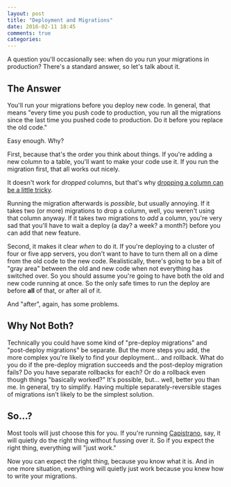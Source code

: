 ```yaml
---
layout: post
title: "Deployment and Migrations"
date: 2016-02-11 18:45
comments: true
categories: 
---
```


A question you'll occasionally see: when do you run your migrations in
production? There's a standard answer, so let's talk about it.

## The Answer

You'll run your migrations before you deploy new code. In general,
that means "every time you push code to production, you run all the
migrations since the last time you pushed code to production. Do it
before you replace the old code."

Easy enough. Why?

First, because that's the order you think about things. If you're
adding a new column to a table, you'll want to make your code use
it. If you run the migration first, that all works out nicely.
<!--more-->
It doesn't work for <i>dropped</i> columns, but that's why <a
href="/posts/database-migrations-without-downtime">dropping a column
can be a little tricky</a>.

Running the migration afterwards is <i>possible</i>, but usually
annoying. If it takes two (or more) migrations to drop a column, well,
you weren't using that column anyway. If it takes two migrations to
<i>add</i> a column, you're very sad that you'll have to wait a deploy
(a day? a week? a month?) before you can add that new feature.

Second, it makes it clear *when* to do it. If you're deploying to a
cluster of four or five app servers, you don't want to have to turn
them all on a dime from the old code to the new code. Realistically,
there's going to be a bit of "gray area" between the old and new code
when not everything has switched over. So you should assume you're
going to have both the old and new code running at once. So the only
safe times to run the deploy are before <b>all</b> of that, or after
all of it.

And "after", again, has some problems.

## Why Not Both?

Technically you could have some kind of "pre-deploy migrations" and
"post-deploy migrations" be separate. But the more steps you add, the
more complex you're likely to find your deployment... and
rollback. What do you do if the pre-deploy migration succeeds and the
post-deploy migration fails? Do you have separate rollbacks for each?
Or do a rollback even though things "basically worked?" It's possible,
but... well, better you than me. In general, try to simplify. Having
multiple separately-reversible stages of migrations isn't likely to be
the simplest solution.

## So...?

Most tools will just choose this for you. If you're running <a
href="http://capistranorb.com">Capistrano</a>, say, it will quietly do
the right thing without fussing over it. So if you expect the right
thing, everything will "just work."

Now you can expect the right thing, because you know what it is. And
in one more situation, everything will quietly just work because you
knew how to write your migrations.
